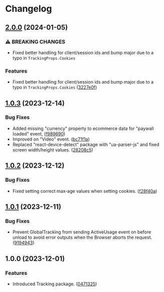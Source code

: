 # Changelog

## [2.0.0](https://github.com/gotamedia/tracking/compare/v1.0.3...v2.0.0) (2024-01-05)


### ⚠ BREAKING CHANGES

* Fixed better handling for client/session ids and bump major due to a typo in `TrackingProps.Cookies`

### Features

* Fixed better handling for client/session ids and bump major due to a typo in `TrackingProps.Cookies` ([3227e0f](https://github.com/gotamedia/tracking/commit/3227e0f1b62fedbc1d3066223f939811bd95ba46))

## [1.0.3](https://github.com/gotamedia/tracking/compare/v1.0.2...v1.0.3) (2023-12-14)


### Bug Fixes

* Added missing "currency" property to ecommerce data for "paywall loaded" event, ([f989690](https://github.com/gotamedia/tracking/commit/f989690e8c0da5db10269f45a7e2c1c9b04026c1))
* Improved on "Video" event. ([bc71f1a](https://github.com/gotamedia/tracking/commit/bc71f1a7c231bb40426b0247a5ee02ce85c8b102))
* Replaced "react-device-detect" package with "ua-parser-js" and fixed screen width/height values. ([28208c5](https://github.com/gotamedia/tracking/commit/28208c57e774baaf1cb1c55cb64feb5673322401))

## [1.0.2](https://github.com/gotamedia/tracking/compare/v1.0.1...v1.0.2) (2023-12-12)


### Bug Fixes

* Fixed setting correct max-age values when setting cookies. ([f28f40a](https://github.com/gotamedia/tracking/commit/f28f40a4acba8ebc7ee2a22863511faaf49ffb12))

## [1.0.1](https://github.com/gotamedia/tracking/compare/v1.0.0...v1.0.1) (2023-12-11)


### Bug Fixes

* Prevent GlobalTracking from sending ActiveUsage event on before unload to avoid error outputs when the Browser aborts the request. ([9194943](https://github.com/gotamedia/tracking/commit/9194943dd009ea529bef477ee326529c3b1f154e))

## 1.0.0 (2023-12-01)


### Features

* Introduced Tracking package. ([0471325](https://github.com/gotamedia/tracking/commit/047132563888d90bc1c052f1906692d24fa952b9))
